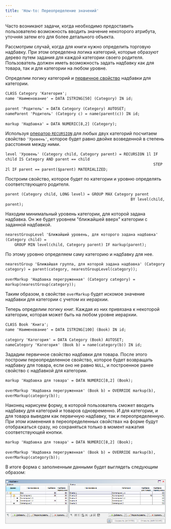 ```yaml
---
title: 'How-to: Переопределение значений'
---
```


Часто возникают задачи, когда необходимо предоставить пользователю возможность вводить значение некоторого атрибута, уточняя затем его для более детального объекта.

Рассмотрим случай, когда для книги нужно определить торговую надбавку. При этом определена логика категорий, которые образуют дерево путем задания для каждой категории своего родителя. Пользователь должен иметь возможность задать надбавку как для товара, так и для категории на любом уровне.

Определим логику категорий и [первичное свойство](Data_properties_DATA.md) надбавки для категории.

```lsf
CLASS Category 'Категория';
name 'Наименование' = DATA ISTRING[50] (Category) IN id;

parent 'Родитель' = DATA Category (Category) AUTOSET;
nameParent 'Родитель' (Category c) = name(parent(c)) IN id;

markup 'Надбавка' = DATA NUMERIC[8,2] (Category);
```

Используя [оператор `RECURSION`](RECURSION_operator.md) для любых двух категорий посчитаем свойство `'Уровень'`, которое будет равно двойке возведенной в степень расстояния между ними.

```lsf
level 'Уровень' (Category child, Category parent) = RECURSION 1l IF child IS Category AND parent == child
                                                                 STEP 2l IF parent == parent($parent) MATERIALIZED;
```

Построим свойство, которое будет по категории и уровню определять соответствующего родителя.

```lsf
parent (Category child, LONG level) = GROUP MAX Category parent
                                                       BY level(child, parent);
```

Находим минимальный уровень категории, для которой задана надбавка. Он же будет уровнем "ближайшей вверх" категории с заданной надбавкой.

```lsf
nearestGroupLevel 'Ближайший уровень, для которого задана надбавка' (Category child) =
    GROUP MIN level(child, Category parent) IF markup(parent);
```

По этому уровню определяем саму категорию и надбавку для нее.

```lsf
nearestGroup 'Ближайшая группа, для которой задана надбавка' (Category category) = parent(category, nearestGroupLevel(category));

overMarkup 'Надбавка перегруженная' (Category category) = markup(nearestGroup(category));
```

Таким образом, в свойстве `overMarkup` будет искомое значение надбавки для категории с учетом их иерархии.

Теперь определим логику книг. Каждая из них привязана к некоторой категории, которая может быть на любом уровне иерархии.

```lsf
CLASS Book 'Книга';
name 'Наименование' = DATA ISTRING[100] (Book) IN id;

category 'Категория' = DATA Category (Book) AUTOSET;
nameCategory 'Категория' (Book b) = name(category(b)) IN id;
```

Зададим первичное свойство надбавки для товара. После этого построим переопределенное свойство, которое будет возвращать надбавку для товара, если оно не равно `NULL`, и построенное ранее свойство с надбавкой для категории.

```lsf
markup 'Надбавка для товара' = DATA NUMERIC[8,2] (Book);

overMarkup 'Надбавка перегруженная' (Book b) = OVERRIDE markup(b), overMarkup(category(b));
```

Наконец нарисуем форму, в которой пользователь сможет вводить надбавку для категорий и товаров одновременно. И для категории, и для товара выведем как первичную надбавку, так и переопределенную. При этом изменения в переопределенных свойствах на форме будут отображаться сразу, но сохраняться только в момент нажатия соответствующей кнопки.

```lsf
markup 'Надбавка для товара' = DATA NUMERIC[8,2] (Book);

overMarkup 'Надбавка перегруженная' (Book b) = OVERRIDE markup(b), overMarkup(category(b));
```

В итоге форма с заполненным данными будет выглядеть следующим образом:

![](images/How-to_Overriding_values.png)
